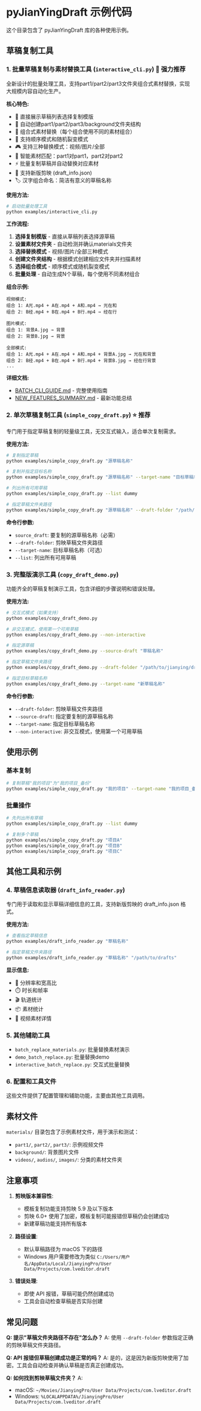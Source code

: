 # pyJianYingDraft 示例代码

这个目录包含了 pyJianYingDraft 库的各种使用示例。

## 草稿复制工具

### 1. 批量草稿复制与素材替换工具 (`interactive_cli.py`) 🌟 强力推荐

全新设计的批量处理工具，支持part1/part2/part3文件夹组合式素材替换，实现大规模内容自动化生产。

**核心特色:**
- 🎯 直接展示草稿列表选择复制模版
- 📁 自动创建part1/part2/part3/background文件夹结构
- 🔄 组合式素材替换（每个组合使用不同的素材组合）
- 🎲 支持顺序模式和随机裂变模式
- 🎮 支持三种替换模式：视频/图片/全部
- 🎯 智能素材匹配：part1对part1，part2对part2
- ⚡ 批量复制草稿并自动替换对应素材
- 💾 支持新版剪映 (draft_info.json)
- 🏷️ 汉字组合命名：简洁有意义的草稿名称

**使用方法:**
```bash
# 启动批量处理工具
python examples/interactive_cli.py
```

**工作流程:**
1. **选择复制模版** - 直接从草稿列表选择源草稿
2. **设置素材文件夹** - 自动检测并确认materials文件夹
3. **选择替换模式** - 视频/图片/全部三种模式
4. **创建文件夹结构** - 根据模式创建相应文件夹并扫描素材
5. **选择组合模式** - 顺序模式或随机裂变模式
6. **批量处理** - 自动生成N个草稿，每个使用不同素材组合

**组合示例:**
```
视频模式:
组合 1: A光.mp4 + A在.mp4 + A和.mp4 → 光在和
组合 2: B经.mp4 + B在.mp4 + B行.mp4 → 经在行

图片模式:
组合 1: 背景A.jpg → 背景
组合 2: 背景B.jpg → 背景

全部模式:
组合 1: A光.mp4 + A在.mp4 + A和.mp4 + 背景A.jpg → 光在和背景
组合 2: B经.mp4 + B在.mp4 + B行.mp4 + 背景B.jpg → 经在行背景
...
```

**详细文档:**
- [BATCH_CLI_GUIDE.md](BATCH_CLI_GUIDE.md) - 完整使用指南
- [NEW_FEATURES_SUMMARY.md](NEW_FEATURES_SUMMARY.md) - 最新功能总结

### 2. 单次草稿复制工具 (`simple_copy_draft.py`) ⭐ 推荐

专门用于指定草稿复制的轻量级工具，无交互式输入，适合单次复制需求。

**使用方法:**

```bash
# 复制指定草稿
python examples/simple_copy_draft.py "源草稿名称"

# 复制并指定目标名称
python examples/simple_copy_draft.py "源草稿名称" --target-name "目标草稿名称"

# 列出所有可用草稿
python examples/simple_copy_draft.py --list dummy

# 指定草稿文件夹路径
python examples/simple_copy_draft.py "源草稿名称" --draft-folder "/path/to/jianying/drafts"
```

**命令行参数:**
- `source_draft`: 要复制的源草稿名称（必需）
- `--draft-folder`: 剪映草稿文件夹路径
- `--target-name`: 目标草稿名称（可选）
- `--list`: 列出所有可用草稿

### 3. 完整版演示工具 (`copy_draft_demo.py`)

功能齐全的草稿复制演示工具，包含详细的步骤说明和错误处理。

**使用方法:**

```bash
# 交互式模式（如果支持）
python examples/copy_draft_demo.py

# 非交互模式，使用第一个可用草稿
python examples/copy_draft_demo.py --non-interactive

# 指定源草稿
python examples/copy_draft_demo.py --source-draft "草稿名称"

# 指定草稿文件夹路径
python examples/copy_draft_demo.py --draft-folder "/path/to/jianying/drafts"

# 指定目标草稿名称
python examples/copy_draft_demo.py --target-name "新草稿名称"
```

**命令行参数:**
- `--draft-folder`: 剪映草稿文件夹路径
- `--source-draft`: 指定要复制的源草稿名称
- `--target-name`: 指定目标草稿名称
- `--non-interactive`: 非交互模式，使用第一个可用草稿


## 使用示例

### 基本复制

```bash
# 复制草稿"我的项目"为"我的项目_备份"
python examples/simple_copy_draft.py "我的项目" --target-name "我的项目_备份"
```

### 批量操作

```bash
# 先列出所有草稿
python examples/simple_copy_draft.py --list dummy

# 复制多个草稿
python examples/simple_copy_draft.py "项目A"
python examples/simple_copy_draft.py "项目B"
python examples/simple_copy_draft.py "项目C"
```

## 其他工具和示例

### 4. 草稿信息读取器 (`draft_info_reader.py`)

专门用于读取和显示草稿详细信息的工具，支持新版剪映的 draft_info.json 格式。

**使用方法:**
```bash
# 查看指定草稿信息
python examples/draft_info_reader.py "草稿名称"

# 指定草稿文件夹路径
python examples/draft_info_reader.py "草稿名称" "/path/to/drafts"
```

**显示信息:**
- 📐 分辨率和宽高比
- ⏱️ 时长和帧率  
- 🎬 轨道统计
- 📦 素材统计
- 🎥 视频素材详情

### 5. 其他辅助工具

- `batch_replace_materials.py`: 批量替换素材演示
- `demo_batch_replace.py`: 批量替换demo  
- `interactive_batch_replace.py`: 交互式批量替换

### 6. 配置和工具文件

这些文件提供了配置管理和辅助功能，主要由其他工具调用。

## 素材文件

`materials/` 目录包含了示例素材文件，用于演示和测试：
- `part1/`, `part2/`, `part3/`: 示例视频文件
- `background/`: 背景图片文件
- `videos/`, `audios/`, `images/`: 分类的素材文件夹

## 注意事项

1. **剪映版本兼容性**: 
   - 模板复制功能支持剪映 5.9 及以下版本
   - 剪映 6.0+ 使用了加密，模板复制可能报错但草稿仍会创建成功
   - 新建草稿功能支持所有版本

2. **路径设置**:
   - 默认草稿路径为 macOS 下的路径
   - Windows 用户需要修改为类似 `C:/Users/用户名/AppData/Local/JianyingPro/User Data/Projects/com.lveditor.draft`

3. **错误处理**:
   - 即使 API 报错，草稿可能仍然创建成功
   - 工具会自动检查草稿是否实际创建

## 常见问题

**Q: 提示"草稿文件夹路径不存在"怎么办？**
A: 使用 `--draft-folder` 参数指定正确的剪映草稿文件夹路径。

**Q: API 报错但草稿创建成功是正常的吗？**
A: 是的，这是因为新版剪映使用了加密。工具会自动检查并确认草稿是否真正创建成功。

**Q: 如何找到剪映草稿文件夹？**
A: 
- macOS: `~/Movies/JianyingPro/User Data/Projects/com.lveditor.draft`
- Windows: `%LOCALAPPDATA%/JianyingPro/User Data/Projects/com.lveditor.draft`
